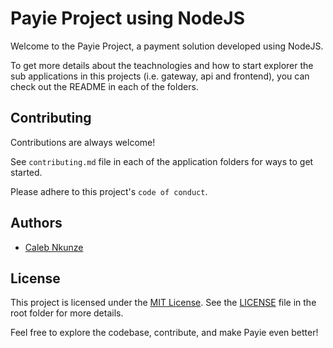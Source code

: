 # Payie Project using NodeJS

Welcome to the Payie Project, a payment solution developed using NodeJS.

To get more details about the teachnologies and how to start explorer the sub applications in this projects (i.e. gateway, api and frontend), you can check out the README in each of the folders.

## Contributing

Contributions are always welcome!

See `contributing.md` file in each of the application folders for ways to get started.

Please adhere to this project's `code of conduct`.


## Authors

- [Caleb Nkunze](https://www.github.com/Cank256)


## License

This project is licensed under the [MIT License](LICENSE). See the [LICENSE](LICENSE) file in the root folder for more details.

Feel free to explore the codebase, contribute, and make Payie even better!

